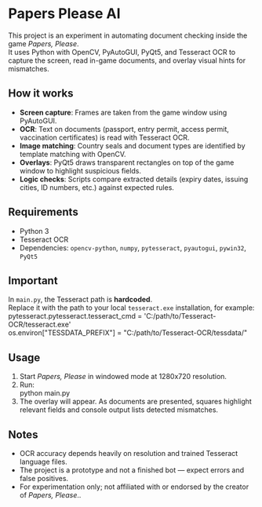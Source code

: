 # Papers Please AI

This project is an experiment in automating document checking inside the game *Papers, Please*.  
It uses Python with OpenCV, PyAutoGUI, PyQt5, and Tesseract OCR to capture the screen, read in-game documents, and overlay visual hints for mismatches.

## How it works
- **Screen capture**: Frames are taken from the game window using PyAutoGUI.  
- **OCR**: Text on documents (passport, entry permit, access permit, vaccination certificates) is read with Tesseract OCR.  
- **Image matching**: Country seals and document types are identified by template matching with OpenCV.  
- **Overlays**: PyQt5 draws transparent rectangles on top of the game window to highlight suspicious fields.  
- **Logic checks**: Scripts compare extracted details (expiry dates, issuing cities, ID numbers, etc.) against expected rules.

## Requirements
- Python 3  
- Tesseract OCR  
- Dependencies: `opencv-python`, `numpy`, `pytesseract`, `pyautogui`, `pywin32`, `PyQt5`

## Important
In `main.py`, the Tesseract path is **hardcoded**.  
Replace it with the path to your local `tesseract.exe` installation, for example:
pytesseract.pytesseract.tesseract_cmd = 'C:/path/to/Tesseract-OCR/tesseract.exe'  
os.environ["TESSDATA_PREFIX"] = "C:/path/to/Tesseract-OCR/tessdata/"

## Usage
1. Start *Papers, Please* in windowed mode at 1280x720 resolution.  
2. Run:  
   python main.py  
3. The overlay will appear. As documents are presented, squares highlight relevant fields and console output lists detected mismatches.

## Notes
- OCR accuracy depends heavily on resolution and trained Tesseract language files.  
- The project is a prototype and not a finished bot — expect errors and false positives.  
- For experimentation only; not affiliated with or endorsed by the creator of *Papers, Please*..
